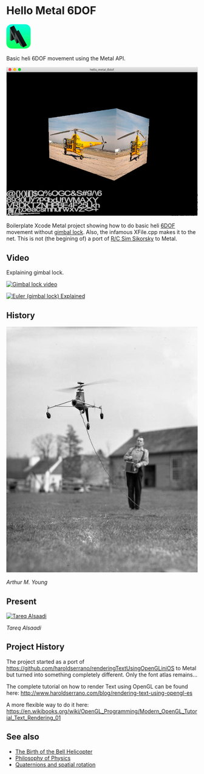 # Hello Metal 6DOF

![alt text](metal-2-64x64.png "Metal 3")

Basic heli 6DOF movement using the Metal API.

![alt text](sikorsky.png "Sikorsky")


Boilerplate Xcode Metal project showing how to do basic heli [6DOF](https://en.wikipedia.org/wiki/Six_degrees_of_freedom) movement without [gimbal lock](https://en.wikipedia.org/wiki/Gimbal_lock).
Also, the infamous XFile.cpp makes it to the net.
This is not (the begining of) a port of [R/C Sim Sikorsky](https://blacksphere2.github.io/rcsim.html) to Metal.

## Video
Explaining gimbal lock.<p>
[![Gimbal lock video](http://img.youtube.com/vi/q0jgqeS_ACM/0.jpg)](https://www.youtube.com/watch?v=q0jgqeS_ACM)


[![Euler (gimbal lock) Explained](http://img.youtube.com/vi/zc8b2Jo7mno/0.jpg)](https://www.youtube.com/watch?v=zc8b2Jo7mno)



## History
![alt text](Model_helicopter_being_controlled_by_its_creator_Arthur_M._Young.jpg "Arthur M. Young")

*Arthur M. Young*

## Present
[![Tareq Alsaadi](http://img.youtube.com/vi/YCb5TcEmdow/0.jpg)](https://www.youtube.com/watch?v=YCb5TcEmdow)

*Tareq Alsaadi*


## Project History
The project started as a port of https://github.com/haroldserrano/renderingTextUsingOpenGLiniOS to Metal but turned into something completely different. Only the font atlas remains...

The complete tutorial on how to render Text using OpenGL can be found here:
http://www.haroldserrano.com/blog/rendering-text-using-opengl-es

A more flexible way to do it here: https://en.wikibooks.org/wiki/OpenGL_Programming/Modern_OpenGL_Tutorial_Text_Rendering_01


## See also
* [The Birth of the Bell Helicopter](https://www.youtube.com/watch?v=uir9Engj4v4&list=PL63C95D4821B4CFCE)
* [Philosophy of Physics](https://m.youtube.com/watch?v=DACcyBN5Jng)
* [Quaternions and spatial rotation](https://en.wikipedia.org/wiki/Quaternions_and_spatial_rotation)
